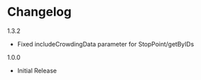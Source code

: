 # Changelog

1.3.2
- Fixed includeCrowdingData parameter for StopPoint/getByIDs

1.0.0
- Initial Release
